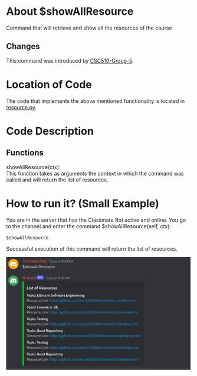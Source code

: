
# About $showAllResource

Command that will retrieve and show all the resources of the course

## Changes

This command was introduced by [CSC510-Group-5](https://github.com/csc510-team5/ClassMateBot).

# Location of Code
The code that implements the above mentioned functionality is located in [resource.py](https://github.com/csc510-team5/ClassMateBot/blob/main/cogs/resource.py).

# Code Description
## Functions
showAllResource(ctx): <br>
This function takes as arguments the context in which the command was called and will return the list of resources.

# How to run it? (Small Example)
You are in the server that has the Classmate Bot active and online. You go to
the channel and enter the command
$showAllResource(self, ctx):
```
$showAllResource 
```
Successful execution of this command will return the list of resources.

<img src="https://github.com/csc510-team5/ClassMateBot/blob/main/data/media/show-resource.png?raw=true" width="500">
